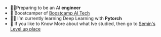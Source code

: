 - 👩‍💻Preparing to be an AI **engineer**
- 👀 Boostcamper of [Boostcamp AI Tech](https://boostcamp.connect.or.kr/program.html)
- 👩‍💻 I’m currently learning Deep Learning with **Pytorch**
- 👀 If you like to Know More about what Ive studied, then go to [Semin's Level up place](https://seminoh.oopy.io/)

